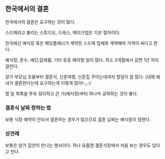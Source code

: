 ## 한국에서의 결혼

한국에서의 결혼은 요구하는 것이 많다.

스드메라고 불리는 스튜디오, 드레스, 메이크업은 기본 절차이다.

한국에선 예식장 혹은 웨딩플래너가 계약한 스드메 업체와 계약해야 가격이 싸다고 한다.

예식장, 혼수, 예단,답례품, 기타 등등 해야할 일이 많다. 최소 3개월에서 길면 1년 까지 걸린다.

양가 부모님 조율부터 결혼식, 신혼여행, 신혼집 꾸미는데까지 할일이 참 많다.
(대체 왜 내가 결혼한다는데 요구하는게 이렇게 많아!-_-)

할 일 목록을 쭈욱 정리하고 큰 거(예식장)부터 하나씩 공략하는 것이 좋다.

### 결혼식 날짜 정하는 법

보통 식장 예약이 안되서 결혼하는 경우가 많으므로 결혼 날짜는 예식장이 정한다.

### 상견례

보통은 양가 집안이 만나는 행사이다. 허나 요즘엔 결혼식장에서 처음 보는 경우도 있다고 한다.

